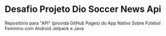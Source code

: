 # Desafio Projeto Dio Soccer News Api
Repositório para "API" (provida GitHub Pages) do App Nativo Sobre Futebol Feminino com Android Jetpack e Java
